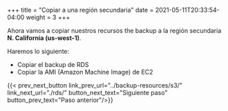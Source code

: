 +++
title = "Copiar a una región secundaria"
date =  2021-05-11T20:33:54-04:00
weight = 3
+++

Ahora vamos a copiar nuestros recursos the backup a la región secundaria **N. California (us-west-1)**.

Haremos lo siguiente:

- Copiar el backup de RDS
- Copiar la AMI (Amazon Machine Image) de EC2

{{< prev_next_button link_prev_url="../backup-resources/s3/" link_next_url="./rds/" button_next_text="Siguiente paso" button_prev_text="Paso anterior"/>}}
